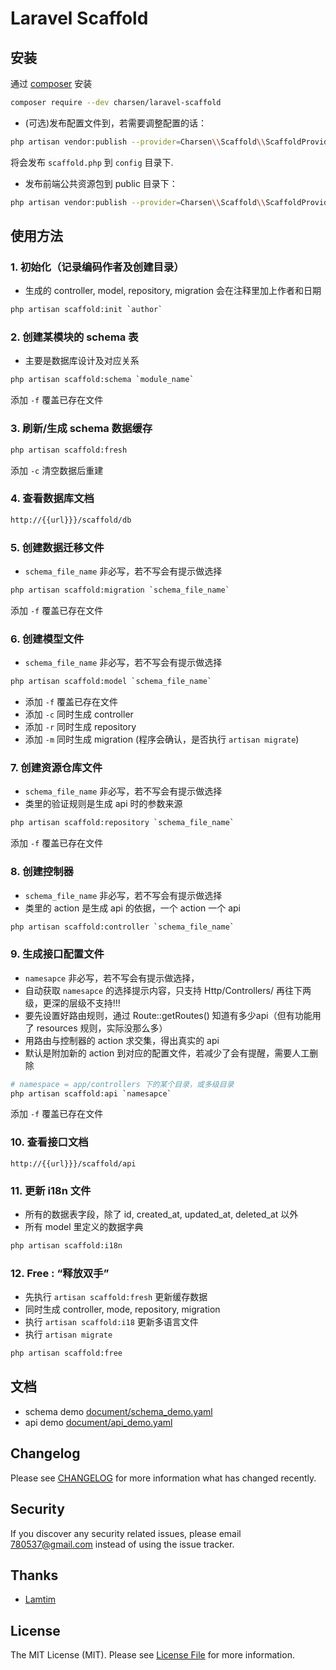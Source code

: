 # Laravel Scaffold

## 安装
通过 [composer](https://laravel-china.org/composer) 安装
```bash
composer require --dev charsen/laravel-scaffold
```

- (可选)发布配置文件到，若需要调整配置的话：
```bash
php artisan vendor:publish --provider=Charsen\\Scaffold\\ScaffoldProvider --tag=config
```
将会发布 `scaffold.php` 到 `config` 目录下.

- 发布前端公共资源包到 public 目录下：
```bash
php artisan vendor:publish --provider=Charsen\\Scaffold\\ScaffoldProvider --tag=public --force
```


## 使用方法
### 1. 初始化（记录编码作者及创建目录）
- 生成的 controller, model, repository, migration 会在注释里加上作者和日期
```sh
php artisan scaffold:init `author`
```

### 2. 创建某模块的 schema 表
- 主要是数据库设计及对应关系
```sh
php artisan scaffold:schema `module_name`
```
添加 `-f` 覆盖已存在文件

### 3. 刷新/生成 schema 数据缓存
```sh
php artisan scaffold:fresh
```
添加 `-c` 清空数据后重建

### 4. 查看数据库文档
```sh
http://{{url}}}/scaffold/db
```

### 5. 创建数据迁移文件
- `schema_file_name` 非必写，若不写会有提示做选择
```sh
php artisan scaffold:migration `schema_file_name`
```
添加 `-f` 覆盖已存在文件

### 6. 创建模型文件
- `schema_file_name` 非必写，若不写会有提示做选择
```sh
php artisan scaffold:model `schema_file_name`
```
- 添加 `-f` 覆盖已存在文件
- 添加 `-c` 同时生成 controller
- 添加 `-r` 同时生成 repository
- 添加 `-m` 同时生成 migration (程序会确认，是否执行 `artisan migrate`)

### 7. 创建资源仓库文件 
- `schema_file_name` 非必写，若不写会有提示做选择
- 类里的验证规则是生成 api 时的参数来源
```sh
php artisan scaffold:repository `schema_file_name`
```
添加 `-f` 覆盖已存在文件

### 8. 创建控制器
- `schema_file_name` 非必写，若不写会有提示做选择
- 类里的 action 是生成 api 的依据，一个 action 一个 api 
```sh
php artisan scaffold:controller `schema_file_name`
```

### 9. 生成接口配置文件
- `namesapce` 非必写，若不写会有提示做选择，
- 自动获取 `namesapce` 的选择提示内容，只支持 Http/Controllers/ 再往下两级，更深的层级不支持!!!
- 要先设置好路由规则，通过  Route::getRoutes() 知道有多少api（但有功能用了 resources 规则，实际没那么多）
- 用路由与控制器的 action 求交集，得出真实的 api
- 默认是附加新的 action 到对应的配置文件，若减少了会有提醒，需要人工删除 
```sh
# namespace = app/controllers 下的某个目录，或多级目录
php artisan scaffold:api `namesapce`
```
添加 `-f` 覆盖已存在文件

### 10. 查看接口文档
```
http://{{url}}}/scaffold/api
```

### 11. 更新 i18n 文件
- 所有的数据表字段，除了 id, created_at, updated_at, deleted_at 以外
- 所有 model 里定义的数据字典
```sh
php artisan scaffold:i18n
```

### 12. Free : “释放双手”
- 先执行 `artisan scaffold:fresh` 更新缓存数据
- 同时生成 controller, mode, repository, migration
- 执行 `artisan scaffold:i18` 更新多语言文件
- 执行 `artisan migrate` 
```sh
php artisan scaffold:free
```

## 文档
- schema demo [document/schema_demo.yaml](https://github.com/charsen/laravel-scaffold/blob/master/document/schema_demo.yaml)
- api demo [document/api_demo.yaml](https://github.com/charsen/laravel-scaffold/blob/master/document/api_demo.yaml)

## Changelog
Please see [CHANGELOG](*CHANGELOG.md*) for more information what has changed recently.

## Security
If you discover any security related issues, please email 780537@gmail.com instead of using the issue tracker.

## Thanks
- [Lamtim](https://github.com/Lamtin)

## License
The MIT License (MIT). Please see [License File](*LICENSE.md*) for more information.
 
 
